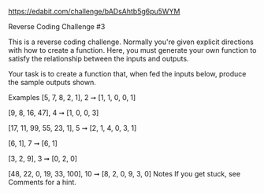 https://edabit.com/challenge/bADsAhtb5g6pu5WYM

Reverse Coding Challenge #3

This is a reverse coding challenge. Normally you're given explicit directions with how to create a function. Here, you must generate your own function to satisfy the relationship between the inputs and outputs.

Your task is to create a function that, when fed the inputs below, produce the sample outputs shown.

Examples
[5, 7, 8, 2, 1], 2 ➞ [1, 1, 0, 0, 1]

[9, 8, 16, 47], 4 ➞ [1, 0, 0, 3]

[17, 11, 99, 55, 23, 1], 5 ➞ [2, 1, 4, 0, 3, 1]

[6, 1], 7 ➞ [6, 1]

[3, 2, 9], 3 ➞ [0, 2, 0]

[48, 22, 0, 19, 33, 100], 10 ➞ [8, 2, 0, 9, 3, 0]
Notes
If you get stuck, see Comments for a hint.